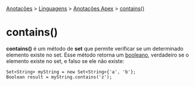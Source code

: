 <link rel="stylesheet" type="text/css" href="../../CSS/dark-theme.css">

[Anotações](../../) > [Linguagens](../Index.md) > [Anotações Apex](./Index.md) > [contains()](./SetContains.md)

# contains()

**contains()** é um método de **set** que permite verificar se um determinado elemento existe no set. Esse método retorna um [booleano](./Boolean.md), verdadeiro se o elemento existe no set, e falso se ele não existe:

```apex
Set<String> myString = new Set<String>{'a', 'b'};
Boolean result = myString.contains('z');
```